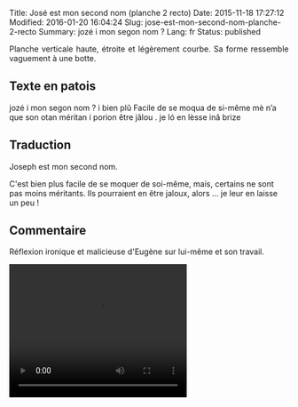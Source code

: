Title: José est mon second nom (planche 2 recto)
Date: 2015-11-18 17:27:12
Modified: 2016-01-20 16:04:24
Slug: jose-est-mon-second-nom-planche-2-recto
Summary: jozé i mon segon nom  ?
Lang: fr
Status: published

<p style="text-align:justify;">Planche  verticale haute, étroite et légèrement courbe. Sa forme ressemble vaguement à une botte. </p>

<figure class="image-block" style="float: right;">
  <img alt="" src="{static}/images/planche_2_recto.png">
  <figcaption style="max-width: 119px"></figcaption>
</figure>

## Texte en patois

jozé i mon segon nom  ? i bien plû Facile de se moqua de  si-même mè n’a que son otan méritan i porion être jâlou . je  ló en  lèsse  inâ  brize

## Traduction

Joseph est mon second nom.

C'est bien plus facile de se moquer de soi-même, mais, certains ne sont pas moins méritants. Ils pourraient en être jaloux, alors ... je leur en laisse un peu !

## Commentaire

Réflexion ironique et malicieuse d'Eugène sur lui-même et son travail.






<video width="320" height="240" controls>
  <source src="{static}/videos/video_2.mp4" type="video/mp4">
</video>
